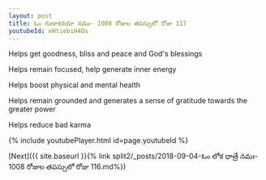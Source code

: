 ```yaml
---
layout: post
title: ఓం గుణాకరయా నమః- 1008 రోజుల తపస్సులో రోజు 117
youtubeId: eHtiebiH4Os
---
```

 
 
Helps get goodness, bliss and peace and God's blessings
 
Helps remain focused, help generate inner energy 
 
Helps boost physical and mental health 
 
Helps remain grounded and generates a sense of gratitude towards the greater power 
 
Helps reduce bad karma
 
 
 
 


{% include youtubePlayer.html id=page.youtubeId %}
 
[Next]({{ site.baseurl }}{% link  split2/_posts/2018-09-04-ఓం లోక ధాత్రే నమః- 1008 రోజుల తపస్సులో రోజు 116.md%})
 
